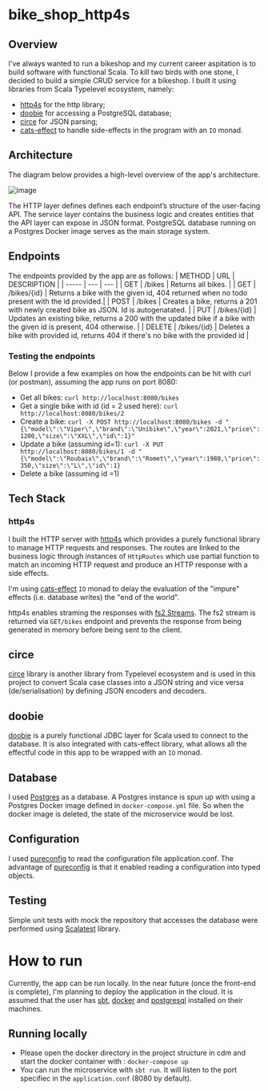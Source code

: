 # bike_shop_http4s
## Overview
I've always wanted to run a bikeshop and my current career aspitation is to build software with functional Scala.
To kill two birds with one stone, I decided to build a simple CRUD service for a bikeshop.
I built it using libraries from Scala Typelevel ecosystem, namely: 
- [http4s](https://http4s.org/) for the http library;
- [doobie](https://tpolecat.github.io/doobie/) for accessing a PostgreSQL database;
- [circe](https://circe.github.io/circe/) for JSON parsing;
- [cats-effect](https://typelevel.org/cats-effect/) to handle side-effects in the program with an ```IO``` monad.

## Architecture
The diagram below provides a high-level overview of the app's architecture.

 ![image](https://user-images.githubusercontent.com/64374937/213028610-c360246e-43fa-4c22-80d8-a5f3997bd462.png)


The HTTP layer defines defines each endpoint’s structure of the user-facing API. The service layer contains the business logic and creates entities that the API layer can expose in JSON format. PostgreSQL database running on a Postgres Docker image serves as the main storage system.

## Endpoints
The endpoints provided by the app are as follows:
| METHOD | URL    | DESCRIPTION    |
| ----- | --- | --- |
| GET | /bikes   | Returns all bikes.   |
| GET | /bikes/{id}   | Returns a bike with the given id, 404 returned  when no todo present with the id provided.|
| POST | /bikes   | Creates a bike, returns a 201 with newly created bike as JSON. Id is autogenatated.  |
| PUT | /bikes/{id}   | Updates an existing bike, returns a 200 with the updated bike if a bike with the given id is present, 404 otherwise.   |
| DELETE | /bikes/{id}  | Deletes a bike with provided id, returns 404 if there's no bike with the provided id   |

### Testing the endpoints
Below I provide a few examples on how the endpoints can be hit with curl (or postman), assuming the app runs on port 8080:
- Get all bikes:   ```curl http://localhost:8080/bikes```
- Get a single bike with id (id = 2 used here):  ```curl http://localhost:8080/bikes/2```
- Create a bike: 
 ```curl -X POST http://localhost:8080/bikes -d "{\"model\":\"Viper\",\"brand\":\"Unibike\",\"year\":2021,\"price\":1200,\"size\":\"XXL\",\"id\":1}" ```
 - Update a bike (assuming id=1): ```curl -X PUT http://localhost:8080/bikes/1 -d "{\"model\":\"Roubaix\",\"brand\":\"Romet\",\"year\":1980,\"price\":350,\"size\":\"L\",\"id\":1}```
 - Delete a bike (assuming id =1) 

## Tech Stack
### http4s
I built the HTTP server with [http4s](https://http4s.org/) which provides a purely functional library to manage HTTP requests and responses. The routes are linked to the business logic through instances of ```HttpRoutes``` which use partial function to match an incoming HTTP request and produce an HTTP response with a side effects.

I'm using [cats-effect](https://typelevel.org/cats-effect/) ```IO``` monad to delay the evaluation of the "impure" effects (i.e. database writes) the "end of the world".

http4s enables straming the responses with [fs2 Streams](https://http4s.org/v1/docs/streaming.html). The fs2 stream is returned via ```GET/bikes``` endpoint and prevents the response from being generated in memory before being sent to the client.

## circe
[circe](https://circe.github.io/circe/) library is another library from Typelevel ecosystem and is used in this project to convert Scala case classes into a JSON string and vice versa (de/serialisation) by defining JSON encoders and decoders.

## doobie
[doobie](https://tpolecat.github.io/doobie/) is a purely functional JDBC layer for Scala used to connect to the database. It is also integrated with cats-effect library,  what allows all the effectful code in this app to be wrapped with an ```IO``` monad.

## Database
I used [Postgres](https://www.postgresql.org/) as a database. A Postgres instance is spun up with using a Postgres Docker image defined in ```docker-compose.yml``` file. So when the docker image is deleted, the state of the microservice would be lost.

## Configuration
I used [pureconfig](https://pureconfig.github.io/) to read the configuration file application.conf. The advantage of [pureconfig](https://pureconfig.github.io/) is that it enabled reading a configuration into typed objects.

## Testing
Simple unit tests with mock the repository that accesses the database were performed using [Scalatest](https://www.scalatest.org/) library.



# How to run
Currently, the app can be run locally. In the near future (once the front-end is complete), I'm planning to deploy the application in the cloud.
It is assumed that the user has [sbt](https://www.scala-sbt.org/), [docker](https://docs.docker.com/get-docker/) and [postgresql](https://www.postgresql.org/download/) installed on their machines.

## Running locally
- Please open the docker directory in the project structure in cdm and start the docker container with : ```docker-compose up```
- You can run the microservice with ```sbt run```. It will listen to the port specifiec in the ```application.conf``` (8080 by default).


